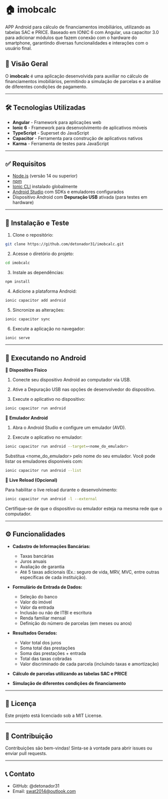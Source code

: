 # 🏠 imobcalc

APP Android para cálculo de financiamentos imobiliários, utilizando as tabelas SAC e PRICE. Baseado em IONIC 6 com Angular, usa capacitor 3.0 para adicionar módulos que fazem conexão com o hardware do smartphone, garantindo diversas funcionalidades e interações com o usuário final.

## 🧠 Visão Geral

O **imobcalc** é uma aplicação desenvolvida para auxiliar no cálculo de financiamentos imobiliários, permitindo a simulação de parcelas e a análise de diferentes condições de pagamento.

---

## 🛠️ Tecnologias Utilizadas

- **Angular** - Framework para aplicações web
- **Ionic 6** - Framework para desenvolvimento de aplicativos móveis
- **TypeScript** - Superset do JavaScript
- **Capacitor** - Ferramenta para construção de aplicativos nativos
- **Karma** - Ferramenta de testes para JavaScript

---

## ✅ Requisitos

- [Node.js](https://nodejs.org/) (versão 14 ou superior)
- [npm](https://www.npmjs.com/)
- [Ionic CLI](https://ionicframework.com/docs/cli) instalado globalmente
- [Android Studio](https://developer.android.com/studio) com SDKs e emuladores configurados
- Dispositivo Android com **Depuração USB** ativada (para testes em hardware)

---

## 🚀 Instalação e Teste

1. Clone o repositório:

  ```bash
  git clone https://github.com/detonador31/imobcalc.git
  ```
   
2. Acesse o diretório do projeto:
  ```bash
  cd imobcalc
  ```

3. Instale as dependências:
  ```bash
  npm install
  ```
4. Adicione a plataforma Android:
  ```bash
  ionic capacitor add android
   ```

5. Sincronize as alterações:
  ```bash
  ionic capacitor sync
   ```

6. Execute a aplicação no navegador:
  ```bash
  ionic serve
   ```

---

## 📱 Executando no Android

🔌 **Dispositivo Físico**

1. Conecte seu dispositivo Android ao computador via USB.

2. Ative a Depuração USB nas opções de desenvolvedor do dispositivo.

3. Execute o aplicativo no dispositivo:
  ```bash
  ionic capacitor run android
   ```

📱 **Emulador Android**

1. Abra o Android Studio e configure um emulador (AVD).

2. Execute o aplicativo no emulador:
  ```bash
  ionic capacitor run android --target=<nome_do_emulador>
   ```

  Substitua <nome_do_emulador> pelo nome do seu emulador. Você pode listar os emuladores disponíveis com:
  ```bash
  ionic capacitor run android --list
   ```

🔄 **Live Reload (Opcional)**

Para habilitar o live reload durante o desenvolvimento:
  ```bash
  ionic capacitor run android -l --external
  ```
Certifique-se de que o dispositivo ou emulador esteja na mesma rede que o computador.

---

## ⚙️ Funcionalidades

- **Cadastro de Informações Bancárias:**
  - Taxas bancárias
  - Juros anuais
  - Avaliação de garantia
  - Até 5 taxas adicionais (Ex.: seguro de vida, MRV, MVC, entre outras específicas de cada instituição).

- **Formulário de Entrada de Dados:**
  - Seleção do banco
  - Valor do imóvel
  - Valor da entrada
  - Inclusão ou não de ITBI e escritura
  - Renda familiar mensal
  - Definição do número de parcelas (em meses ou anos)

- **Resultados Gerados:**
  - Valor total dos juros
  - Soma total das prestações
  - Soma das prestações + entrada
  - Total das taxas cobradas
  - Valor discriminado de cada parcela (incluindo taxas e amortização)

- **Cálculo de parcelas utilizando as tabelas SAC e PRICE**

- **Simulação de diferentes condições de financiamento**

---

## 📄 Licença
Este projeto está licenciado sob a MIT License.

---

## 🤝 Contribuição
Contribuições são bem-vindas! Sinta-se à vontade para abrir issues ou enviar pull requests.

---

## 📞 Contato

- GitHub: @detonador31
- Email: swat2014@outlook.com
